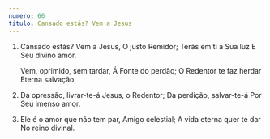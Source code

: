 ```yaml
---
numero: 66
titulo: Cansado estás? Vem a Jesus
---
```

1. Cansado estás?
   Vem a Jesus,
   O justo Remidor;
   Terás em ti a Sua luz
   E Seu divino amor.

   Vem, oprimido, sem tardar,
   Á Fonte do perdão;
   O Redentor te faz herdar
   Eterna salvação.

2. Da opressão, livrar-te-á
   Jesus, o Redentor;
   Da perdição, salvar-te-á
   Por Seu imenso amor.

3. Ele é o amor que não tem par,
   Amigo celestial;
   A vida eterna quer te dar
   No reino divinal.
